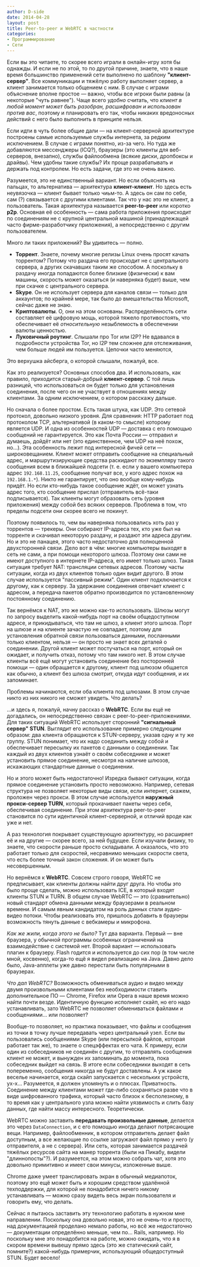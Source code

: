 ```yaml
---
author: D-side
date: 2014-04-28
layout: post
title: Peer-to-peer и WebRTC в частности
categories:
- Программирование
- Сети
---
```

Если вы это читаете, то скорее всего играли в онлайн-игру хотя бы однажды. И если не по этой, то по другой причине, знаете, что в наше время большинство применений сети выполнено по шаблону **"клиент-сервер"**. Все коммуникации и тяжёлую работу выполняет сервер, а клиент занимается только общением с ним. В случае с играми объяснение вполне простое &mdash; важно, чтобы все игроки были равны (а некоторые "чуть равнее"). Чаще всего *удобно* считать, что *клиент в любой момент может быть разобран, расшифрован и использован против вас*, поэтому и планировать его так, чтобы никаких вредоносных действий с него было выполнить в принципе нельзя.

Если идти в чуть более общие дали &mdash; на клиент-серверной архитектуре построены самые используемые службы интернета, за редким исключением. В случае с играми понятно, из-за чего. Но туда же добавляются мессенджеры (ICQ?), браузеры (это клиенты для веб-серверов, внезапно), службы файлообмена (всякие диски, дропбоксы и драйвы). Чем удобны такие службы? Их проще разрабатывать и держать под контролем. Но есть задачи, где это не очень важно.

Разумеется, это не единственный вариант. Но если объяснять на пальцах, то альтернатива &mdash; архитектура **клиент-клиент**. Но здесь есть неувязочка &mdash; клиент бывает только чиьм-то. А здесь он сам по себе, сам (?) связывается с другими клиентами. Так что у нас это не клиент, а пользователь. Такая архитектура называется **peer-to-peer** или коротко **p2p**. Основная её особенность &mdash; сама работа приложения происходит по соединениям не с крупной центральной машиной (принадлежащей часто фирме-разработчику приложения), а непосредственно с другим пользователем.

Много ли таких приложений? Вы удивитесь &mdash; полно.

* **Торрент**. Знаете, почему многие релизы Linux очень просят качать торрентом? Потому что раздача его происходит не с центрального сервера, а других скачавших таким же способом. А поскольку в раздачу иногда попадаются более близкие (физически) к вам машины, скорость может оказаться (и наверняка будет) выше, чем при скачке с центрального сервера.
* **Skype**. Он не использует сервера для каналов связи &mdash; только для аккаунтов; по крайней мере, так было до вмешательства Microsoft, сейчас даже не знаю.
* **Криптовалюты**. О, они на этом основаны. Распределённость сети составляет её цифровую мощь, которой тяжело противостоять, что обеспечивает её *относительную* незыблемость в обеспечении валюты ценностью.
* **Луковичный роутинг**. Слышали про Tor или I2P? Не вдавался в подробности устройства Tor, но I2P тем сложнее для отслеживания, чем больше людей им пользуется. Цепочки часто меняются,

Это верхушка айсберга, о которой слышали, пожалуй, все.

Как это реализуется? Основных способов два. И использовать, как правило, приходится старый-добрый **клиент-сервер**. С той лишь разницей, что использоваться он будет только для установления соединения, после чего он не участвует в отношениях между клиентами. За одним исключением, о котором расскажу дальше.

Но сначала о более простом. Есть такая штука, как UDP. Это сетевой протокол, довольно низкого уровня. Для сравнения: HTTP работает под протоколом TCP, альтернативой (в каком-то смысле) которому является UDP. И одна из особенностей UDP &mdash; доставка с его помощью сообщений не гарантируется. Это как Почта России &mdash; отправил и думаешь, дойдёт или нет (это единственное, чем UDP на неё похож, но...). Эта особенность лежит под интересной фичей сети &mdash; широковещанием. Клиент может отправить сообщение на специальный адрес, и маршрутизирующие средства раскидают по экземпляру такого сообщения всем в ближайшей подсети (т. е. если у вашего компьютера адрес `192.168.11.25`, сообщение получат все, у кого адрес похож на `192.168.1.*`). Никто не гарантирует, что оно вообще кому-нибудь придёт. Но если кто-нибудь такое сообщение ждёт, он может узнать адрес того, кто сообщение прислал (отправитель всё-таки подписывается). Так клиенты могут образовать сеть (уровня приложения) между собой без всяких серверов. Проблема в том, что пределы подсети они скорее всего не покинут.

Поэтому появилось то, чем вы наверняка пользовались хоть раз у торрентов &mdash; трекеры. Они собирают IP-адреса тех, кто уже был на торренте и скачивал некоторую раздачу, и раздают эти адреса другим. Но и это не панацея, этого часто недостаточно для полноценной двухсторонней связи. Дело вот в чём: многие компьютеры выходят в сеть не сами, а при помощи некоторого шлюза. Поэтому они сами не имеют доступного в интернете IP-адреса, его имеет только шлюз. Такая ситуация требует NAT: трансляции сетевых адресов. Поэтому часты ситуации, когда из двух клиентов только один видит другого. В этом случае используется "пассивный режим". Один клиент подключается к другому, как к серверу. За удержание соединения отвечает клиент с адресом, а передача пакетов обратно производится по установленному постоянному соединению.

Так вернёмся к NAT, это же можно как-то использовать. Шлюзы могут по запросу выделить какой-нибудь порт на своём общедоступном адресе, и прикидываться, что там не шлюз, а клиент этого шлюза. Порт на шлюзе и на клиенте зачастую не совпадает, поэтому для установления обратной связи пользоваться данными, посланными только клиентом, нельзя &mdash; он просто не знает всех деталей о соединении. Другой клиент может постучаться на порт, который он ожидает, и получить отказ, потому что там никого нет. В этом случае клиенты всё ещё могут установить соединение без посторонней помощи &mdash; один обращается к другому, клиент под шлюзом общается как обычно, а клиент без шлюза смотрит, откуда идут сообщения, и их запоминает.

Проблемы начинаются, если оба клиента под шлюзами. В этом случае никто из них никого не сможет увидеть. Что делать?

...и здесь я, пожалуй, начну рассказ о **WebRTC**. Если вы ещё не догадались, он непосредственно связан с peer-to-peer-приложениями. Для таких ситуаций WebRTC использует сторонний **"сигнальный сервер" STUN**. Выглядит его использование примерно следующим образом: два клиента обращаются к STUN-серверу, указав одну и ту же группу. STUN понимает, что их надо соединить между собой и обеспечивает пересылку их пакетов с данными о соединении. Так каждый из двух клиентов узнаёт о своём собеседнике и может установить прямое соединение, несмотря на наличие шлюзов, искажающих стандартные данные о соединении.

Но и этого может быть недостаточно! Изредка бывают ситуации, когда прямое соединение установить просто невозможно. Например, сетевая структура не позволяет некоторые виды связи, если интернет, скажем, проложен через прокси. В этом случае используется **наружный прокси-сервер TURN**, который прокачивает пакеты через себя, обеспечивая соединение. При этом архитектура peer-to-peer становится по сути идентичной клиент-серверной, и отличий вроде как уже и нет.

А раз технология покрывает существующую архитектуру, но расширяет её и на другие &mdash; скорее всего, за ней будущее. Если изучали физику, то знаете, что скорости раньше просто складывали. А оказалось, что это работает только для скоростей, несравнимо меньших скорости света, что есть более точный закон сложения. И он может быть несовершенным.

Но вернёмся к **WebRTC**. Совсем строго говоря, WebRTC не предписывает, как клиенты должны найти друг друга. Но чтобы это было проще сделать, можно использовать ICE, в который входят клиенты STUN и TURN. В общем случае WebRTC &mdash; это (сравнительно) новый стандарт обмена данными между браузерами в реальном времени. И самым явным кандидатом на роль данных стали аудио-видео потоки. Чтобы реализовать это, пришлось добавить в браузеры возможность тянуть данные с вебкамеры и микрофона.

*Как же жили, когда этого не было?* Тут два варианта. Первый &mdash; вне браузера, у обычной программы особенных ограничений на взаимодействие с системой нет. Второй вариант &mdash; использовать плагин к браузеру. Flash годится и используется до сих пор (в том числе мной, косвенно), когда-то ещё я видел реализацию на Java. Давно дело было, Java-апплеты уже давно перестали быть популярными в браузерах.

*Что дал WebRTC?* Возможность обмениваться аудио и видео между двумя произвольными клиентами без необходимости ставить дополнительное ПО &mdash; Chrome, Firefox или Opera в наше время можно найти почти везде. Идентичную функцию исполняет скайп, но его надо устанавливать, зато WebRTC не позволяет обмениваться файлами и сообщениями... или позволяет?

Вообще-то позволяет, но практика показывает, что файлы и сообщения из точки в точку лучше передавать через центральный узел. Если вы пользовались сообщениями Skype (или пересылкой файлов, которая работает так же), то знаете о спецэффектах его чата. К примеру, если один из собеседников не соединён с другим, то отправлять сообщения клиент не может, и вынужден их запоминать до момента, пока собеседник выйдет на связь. В итоге если собеседники выходят в сеть попеременно, сообщения никогда не будут доставлены. А уж какое веселье начинается, когда скайп запускается с нескольких устройств, ух-х... Разумеется, я должен упомянуть и о плюсах. Приватность. Соединение между клиентами может где-либо сохраняться разве что в виде шифрованного трафика, который часто близок к бесполезному, в то время как у центрального узла можно найти уязвимость и слить базу данных, где найти массу интересного. Теоретически.

WebRTC можно заставить **передавать произвольные данные**, делается это через `DataConnection`, и с его помощью иногда делают потрясающие вещи. Например, файлообменник, в котором отправитель делает файл доступным, а все желающие по ссылке загружают файл прямо у него (у отправителя, а не с сервера). Или сеть, которая занимается раздачей тяжёлых ресурсов сайта на манер торрента (были на Пикабу, видели "длиннопосты"?). И разумеется, на этом можно собрать чат, хотя это довольно примитивно и имеет свои минусы, изложенные выше.

Chrome даже умеет транслировать экран в обычный медиапоток, поэтому это ещё может быть и хорошим средством удалённой техподдержки, для которой не понадобится ничего никому устанавливать &mdash; можно сразу видеть весь экран пользователя и говорить ему, что делать.

Сейчас я пытаюсь заставить эту технологию работать в нужном мне направлении. Поскольку она довольно новая, это не очень-то и просто, над документацией проделано немало работы, но всё же недостаточно &mdash; документации определённо меньше, чем по... Rails, например. Но поскольку мне это понадобится на работе, можно ожидать, что я в скором времени вывешу прямо здесь (это же статический сайт, помните?) какой-нибудь примерчик, использующий общедоступный STUN. Будет весело!
